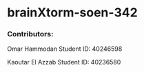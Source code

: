 # brainXtorm-soen-342
### Contributors:
Omar Hammodan
Student ID: 40246598

Kaoutar El Azzab
Student ID: 40236580
